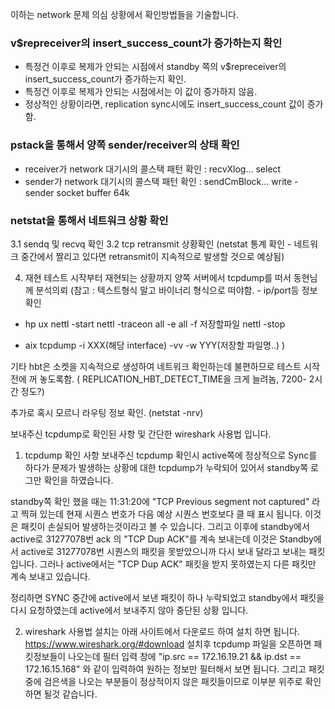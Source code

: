이하는 network 문제 의심 상황에서 확인방법들을 기술합니다.

### v$repreceiver의 insert_success_count가 증가하는지 확인
* 특정건 이후로 복제가 안되는 시점에서 standby 쪽의 v$repreceiver의 insert_success_count가 증가하는지 확인. 
* 특정건 이후로 복제가 안되는 시점에서는 이 값이 증가하지 않음.
* 정상적인 상황이라면, replication sync시에도 insert_success_count 값이 증가함.

### pstack을 통해서 양쪽 sender/receiver의 상태 확인
* receiver가 network 대기시의 콜스택 패턴 확인 : recvXlog... select
* sender가 network 대기시의 콜스택 패턴 확인 : sendCmBlock... write - sender socket buffer 64k

### netstat을 통해서 네트워크 상황 확인 
 3.1 sendq 및 recvq 확인 
 3.2 tcp retransmit 상황확인 (netstat 통계 확인 - 네트워크 중간에서 짤리고 있다면 retransmit이 지속적으로 발생할 것으로 예상됨)

4. 재현 테스트 시작부터 재현되는 상황까지 양쪽 서버에서 tcpdump를 떠서 동현님께 분석의뢰
(참고 : 텍스트형식 말고 바이너리 형식으로 떠야함. - ip/port등 정보 확인
- hp ux
nettl -start
nettl -traceon all -e all -f 저장할파일
nettl -stop
 
- aix
tcpdump -i XXX(해당 interface) -vv -w  YYY(저장할 파일명..) 
)


기타 hbt은 소켓을 지속적으로 생성하여 네트워크 확인하는데 불편하므로 테스트 시작전에 꺼 놓도록함. 
( REPLICATION_HBT_DETECT_TIME을 크게 늘려놈, 7200- 2시간 정도?)

추가로 혹시 모르니 라우팅 정보 확인. (netstat -nrv)



보내주신 tcpdump로 확인된 사항 및 간단한 wireshark 사용법 입니다.

1. tcpdump 확인 사항
보내주신 tcpdump 확인시 active쪽에 정상적으로 Sync를 하다가 문제가 발생하는 상황에 대한 tcpdump가 누락되어 있어서 standby쪽 로그만 확인을 하였습니다.

standby쪽 확인 했을 때는 11:31:20에 "TCP Previous segment not captured" 라고 찍혀 있는데 현재 시퀀스 번호가 다음 예상 시퀀스 번호보다 클 때 표시 됩니다.
이것은 패킷이 손실되어 발생하는것이라고 볼 수 있습니다.
그리고 이후에 standby에서 active로 31277078번 ack 의 "TCP Dup ACK"를 계속 보내는데 이것은 Standby에서 active로 31277078번 시퀀스의 패킷을 못받았으니까 다시 보내 달라고 보내는 패킷입니다. 그러나 active에서는 "TCP Dup ACK" 패킷을 받지 못하였는지 다른 패킷만 계속 보내고 있습니다.


정리하면 SYNC 중간에 active에서 보낸 패킷이 하나 누락되었고 standby에서 패킷을 다시 요청하였는데 active에서 보내주지 않아 중단된 상황 입니다.

2. wireshark 사용법 
설치는 아래 사이트에서 다운로드 하여 설치 하면 됩니다.
https://www.wireshark.org/#download
설치후 tcpdump 파일을 오픈하면 패킷정보들이 나오는데
필터 입력 창에 "ip.src == 172.16.19.21 && ip.dst == 172.16.15.168" 와 같이 입력하여 원하는 정보만 필터해서 보면 됩니다.
그리고 패킷중에 검은색을 나오는 부분들이 정상적이지 않은 패킷들이므로 이부분 위주로 확인하면 될것 같습니다.

